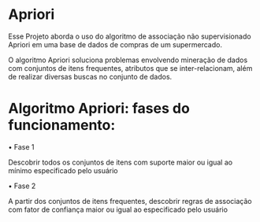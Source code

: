 # Apriori
Esse Projeto aborda o uso do algoritmo de associação não supervisionado Apriori em uma base de dados de compras de um supermercado.

O algoritmo Apriori soluciona problemas envolvendo mineração de dados com conjuntos de itens frequentes, atributos que se inter-relacionam, além de realizar diversas buscas no conjunto de dados.

# Algoritmo Apriori: fases do funcionamento:

• Fase 1

  Descobrir todos os conjuntos de itens com suporte maior ou igual ao mínimo
  especificado pelo usuário

  
• Fase 2

  A partir dos conjuntos de itens frequentes, descobrir regras de associação
  com fator de confiança maior ou igual ao especificado pelo usuário




